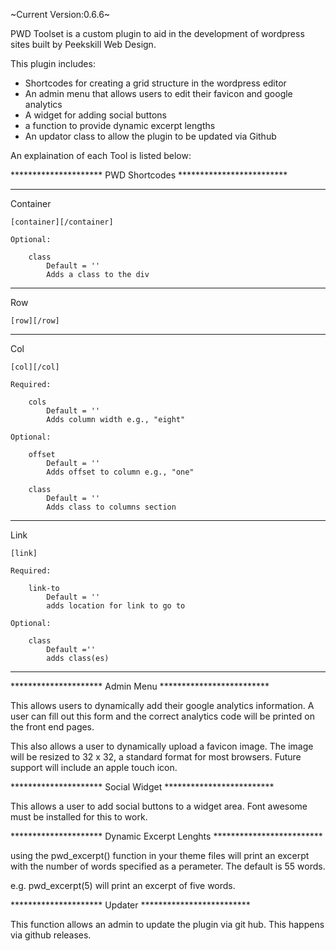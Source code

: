 ~Current Version:0.6.6~

PWD Toolset is a custom plugin to aid in the development of wordpress sites built by Peekskill Web Design.

This plugin includes:

- Shortcodes for creating a grid structure in the wordpress editor
- An admin menu that allows users to edit their favicon and google analytics
- A widget for adding social buttons
- a function to provide dynamic excerpt lengths
- An updator class to allow the plugin to be updated via Github

An explaination of each Tool is listed below:

********************* PWD Shortcodes *************************

----------------------------------------------------

Container

	[container][/container]

	Optional:

		class 
			Default = ''
			Adds a class to the div

----------------------------------------------------

Row

	[row][/row]

----------------------------------------------------

Col

	[col][/col]

	Required:

		cols
			Default = ''
			Adds column width e.g., "eight"

	Optional:

		offset
			Default = ''
			Adds offset to column e.g., "one"

		class
			Default = ''
			Adds class to columns section
----------------------------------------------------

Link

	[link]

	Required:

		link-to
			Default = ''
			adds location for link to go to

	Optional:

		class
			Default =''
			adds class(es)

----------------------------------------------------

********************* Admin Menu *************************

This allows users to dynamically add their google analytics information. A user can fill out this form and the correct analytics code will be printed on the front end pages.

This also allows a user to dynamically upload a favicon image. The image will be resized to 32 x 32, a standard format for most browsers. Future support will include an apple touch icon.

********************* Social Widget *************************

This allows a user to add social buttons to a widget area. Font awesome must be installed for this to work.

********************* Dynamic Excerpt Lenghts *************************

using the pwd_excerpt() function in your theme files will print an excerpt with the number of words specified as a perameter. The default is 55 words.

e.g. pwd_excerpt(5) will print an excerpt of five words. 

********************* Updater *************************

This function allows an admin to update the plugin via git hub. This happens via github releases.





